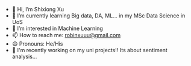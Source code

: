 - 👋 Hi, I’m Shixiong Xu
- 🌱 I’m currently learning Big data, DA, ML... in my MSc Data Science in UoS
- 👀 I’m interested in Machine Learning
- 📫 How to reach me: robinxuuu@gmail.com
- 😄 Pronouns: He/His
- 🤩 I'm recently working on my uni projects!! Its about sentiment analysis...



<!---
Robinxuuu/Robinxuuu is a ✨ special ✨ repository because its `README.md` (this file) appears on your GitHub profile.
You can click the Preview link to take a look at your changes.
--->
